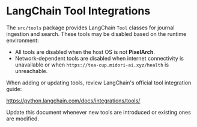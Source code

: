 # LangChain Tool Integrations

The `src/tools` package provides LangChain `Tool` classes for journal ingestion and search. These tools may be disabled based on the runtime environment:

- All tools are disabled when the host OS is not **PixelArch**.
- Network-dependent tools are disabled when internet connectivity is unavailable or when `https://tea-cup.midori-ai.xyz/health` is unreachable.

When adding or updating tools, review LangChain's official tool integration guide:

<https://python.langchain.com/docs/integrations/tools/>

Update this document whenever new tools are introduced or existing ones are modified.
